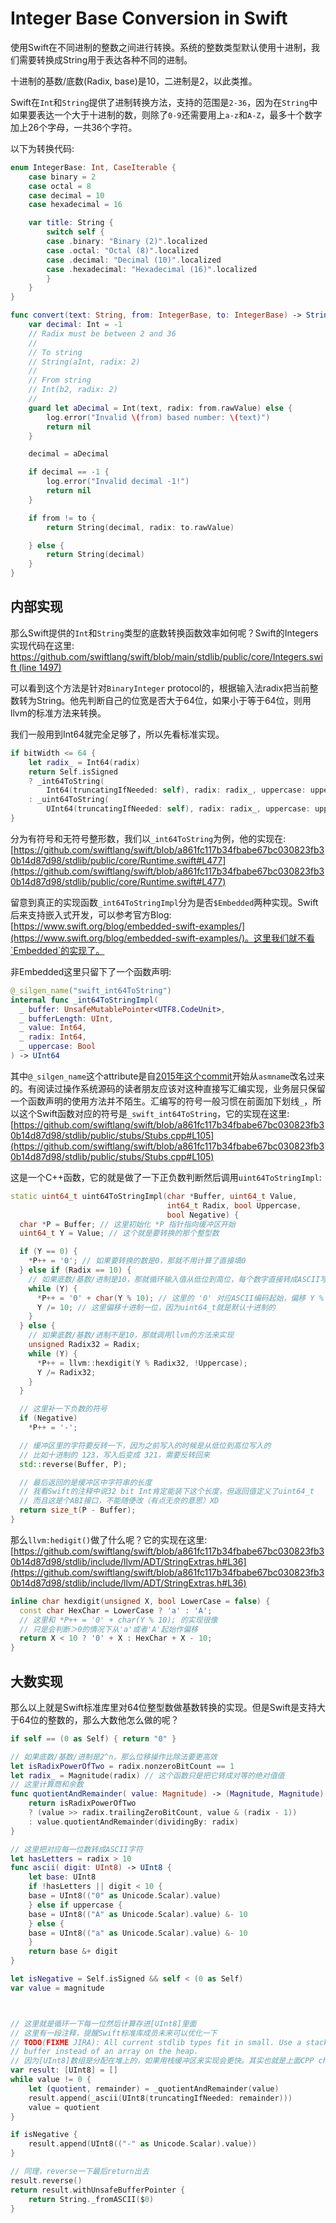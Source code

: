 # Integer Base Conversion in Swift

使用Swift在不同进制的整数之间进行转换。系统的整数类型默认使用十进制，我们需要转换成String用于表达各种不同的进制。

十进制的基数/底数(Radix, base)是10，二进制是2，以此类推。

Swift在`Int`和`String`提供了进制转换方法，支持的范围是`2-36`，因为在`String`中如果要表达一个大于十进制的数，则除了`0-9`还需要用上`a-z`和`A-Z`，最多十个数字加上26个字母，一共36个字符。

以下为转换代码:

```swift
enum IntegerBase: Int, CaseIterable {
    case binary = 2
    case octal = 8
    case decimal = 10
    case hexadecimal = 16

    var title: String {
        switch self {
        case .binary: "Binary (2)".localized
        case .octal: "Octal (8)".localized
        case .decimal: "Decimal (10)".localized
        case .hexadecimal: "Hexadecimal (16)".localized
        }
    }
}

func convert(text: String, from: IntegerBase, to: IntegerBase) -> String? {
    var decimal: Int = -1
    // Radix must be between 2 and 36
    //
    // To string
    // String(aInt, radix: 2)
    //
    // From string
    // Int(b2, radix: 2)
    //
    guard let aDecimal = Int(text, radix: from.rawValue) else {
        log.error("Invalid \(from) based number: \(text)")
        return nil
    }

    decimal = aDecimal

    if decimal == -1 {
        log.error("Invalid decimal -1!")
        return nil
    }

    if from != to {
        return String(decimal, radix: to.rawValue)

    } else {
        return String(decimal)
    }
}
```

## 内部实现

那么Swift提供的`Int`和`String`类型的底数转换函数效率如何呢？Swift的Integers实现代码在这里: [https://github.com/swiftlang/swift/blob/main/stdlib/public/core/Integers.swift (line 1497)](https://github.com/swiftlang/swift/blob/a861fc117b34fbabe67bc030823fb30b14d87d98/stdlib/public/core/Integers.swift#L1497)

可以看到这个方法是针对`BinaryInteger` protocol的，根据输入法radix把当前整数转为String。他先判断自己的位宽是否大于64位，如果小于等于64位，则用llvm的标准方法来转换。

我们一般用到Int64就完全足够了，所以先看标准实现。

```swift
if bitWidth <= 64 {
    let radix_ = Int64(radix)
    return Self.isSigned
    ? _int64ToString(
        Int64(truncatingIfNeeded: self), radix: radix_, uppercase: uppercase)
    : _uint64ToString(
        UInt64(truncatingIfNeeded: self), radix: radix_, uppercase: uppercase)
}
```

分为有符号和无符号整形数，我们以`_int64ToString`为例，他的实现在: [https://github.com/swiftlang/swift/blob/a861fc117b34fbabe67bc030823fb30b14d87d98/stdlib/public/core/Runtime.swift#L477](https://github.com/swiftlang/swift/blob/a861fc117b34fbabe67bc030823fb30b14d87d98/stdlib/public/core/Runtime.swift#L477)

留意到真正的实现函数`_int64ToStringImpl`分为是否`$Embedded`两种实现。Swift后来支持嵌入式开发，可以参考官方Blog: [https://www.swift.org/blog/embedded-swift-examples/](https://www.swift.org/blog/embedded-swift-examples/)。这里我们就不看`Embedded`的实现了。

非Embedded这里只留下了一个函数声明:

```swift
@_silgen_name("swift_int64ToString")
internal func _int64ToStringImpl(
  _ buffer: UnsafeMutablePointer<UTF8.CodeUnit>,
  _ bufferLength: UInt,
  _ value: Int64,
  _ radix: Int64,
  _ uppercase: Bool
) -> UInt64
```

其中`@_silgen_name`这个attribute是自[2015年这个commit](https://github.com/swiftlang/swift/commit/fbd2e4d872d1aa57bfba2ab1f4d280bb1e90cbb8)开始从`asmname`改名过来的。有阅读过操作系统源码的读者朋友应该对这种直接写汇编实现，业务层只保留一个函数声明的使用方法并不陌生。汇编写的符号一般习惯在前面加下划线`_`，所以这个Swift函数对应的符号是`_swift_int64ToString`，它的实现在这里: [https://github.com/swiftlang/swift/blob/a861fc117b34fbabe67bc030823fb30b14d87d98/stdlib/public/stubs/Stubs.cpp#L105](https://github.com/swiftlang/swift/blob/a861fc117b34fbabe67bc030823fb30b14d87d98/stdlib/public/stubs/Stubs.cpp#L105)

这是一个C++函数，它的就是做了一下正负数判断然后调用`uint64ToStringImpl`:

```cpp
static uint64_t uint64ToStringImpl(char *Buffer, uint64_t Value,
                                   int64_t Radix, bool Uppercase,
                                   bool Negative) {
  char *P = Buffer; // 这里初始化 *P 指针指向缓冲区开始
  uint64_t Y = Value; // 这个就是要转换的那个整型数

  if (Y == 0) {
    *P++ = '0'; // 如果要转换的数是0，那就不用计算了直接填0
  } else if (Radix == 10) {
    // 如果底数/基数/进制是10，那就循环输入值从低位到高位，每个数字直接转成ASCII写入*P
    while (Y) {
      *P++ = '0' + char(Y % 10); // 这里的 '0' 对应ASCII编码起始，偏移 Y % 10 余数就是对应数字的ASCII值
      Y /= 10; // 这里偏移十进制一位，因为uint64_t就是默认十进制的
    }
  } else {
    // 如果底数/基数/进制不是10，那就调用llvm的方法来实现
    unsigned Radix32 = Radix;
    while (Y) {
      *P++ = llvm::hexdigit(Y % Radix32, !Uppercase);
      Y /= Radix32;
    }
  }

  // 这里补一下负数的符号
  if (Negative)
    *P++ = '-';

  // 缓冲区里的字符要反转一下，因为之前写入的时候是从低位到高位写入的
  // 比如十进制的 123，写入后变成 321，需要反转回来
  std::reverse(Buffer, P);

  // 最后返回的是缓冲区中字符串的长度
  // 我看Swift的注释中说32 bit Int肯定能装下这个长度，但返回值定义了uint64_t
  // 而且这是个ABI接口，不能随便改（有点无奈的意思）XD
  return size_t(P - Buffer);
}
```

那么`llvm:hedigit()`做了什么呢？它的实现在这里: [https://github.com/swiftlang/swift/blob/a861fc117b34fbabe67bc030823fb30b14d87d98/stdlib/include/llvm/ADT/StringExtras.h#L36](https://github.com/swiftlang/swift/blob/a861fc117b34fbabe67bc030823fb30b14d87d98/stdlib/include/llvm/ADT/StringExtras.h#L36)

```cpp
inline char hexdigit(unsigned X, bool LowerCase = false) {
  const char HexChar = LowerCase ? 'a' : 'A';
  // 这里和 *P++ = '0' + char(Y % 10); 的实现很像
  // 只是会判断＞0的情况下从'a'或者'A'起始作偏移
  return X < 10 ? '0' + X : HexChar + X - 10;
}
```

## 大数实现

那么以上就是Swift标准库里对64位整型数做基数转换的实现。但是Swift是支持大于64位的整数的，那么大数他怎么做的呢？

```swift
if self == (0 as Self) { return "0" }

// 如果底数/基数/进制是2^n，那么位移操作比除法要更高效
let isRadixPowerOfTwo = radix.nonzeroBitCount == 1
let radix_ = Magnitude(radix) // 这个函数只是把它转成对等的绝对值值
// 这里计算商和余数
func quotientAndRemainder( value: Magnitude) -> (Magnitude, Magnitude) {
    return isRadixPowerOfTwo
    ? (value >> radix.trailingZeroBitCount, value & (radix - 1))
    : value.quotientAndRemainder(dividingBy: radix)
}

// 这里把对应每一位数转成ASCII字符
let hasLetters = radix > 10
func ascii( digit: UInt8) -> UInt8 {
    let base: UInt8
    if !hasLetters || digit < 10 {
    base = UInt8(("0" as Unicode.Scalar).value)
    } else if uppercase {
    base = UInt8(("A" as Unicode.Scalar).value) &- 10
    } else {
    base = UInt8(("a" as Unicode.Scalar).value) &- 10
    }
    return base &+ digit
}

let isNegative = Self.isSigned && self < (0 as Self)
var value = magnitude



// 这里就是循环一下每一位然后计算存进[UInt8]里面
// 这里有一段注释，提醒Swift标准库成员未来可以优化一下
// TODO(FIXME JIRA): All current stdlib types fit in small. Use a stack
// buffer instead of an array on the heap.
// 因为[UInt8]数组是分配在堆上的，如果用栈缓冲区来实现会更快。其实也就是上面CPP char* P版本的实现。
var result: [UInt8] = []
while value != 0 {
    let (quotient, remainder) = _quotientAndRemainder(value)
    result.append(_ascii(UInt8(truncatingIfNeeded: remainder)))
    value = quotient
}

if isNegative {
    result.append(UInt8(("-" as Unicode.Scalar).value))
}

// 同理，reverse一下最后return出去
result.reverse()
return result.withUnsafeBufferPointer {
    return String._fromASCII($0)
}
```